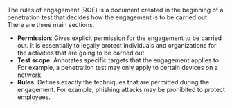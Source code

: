 The rules of engagement (ROE) is a document created in the beginning of a penetration test that decides how the engagement is to be carried out. There are three main sections.

- **Permission**: Gives explicit permission for the engagement to be carried out. It is essentially to legally protect individuals and organizations for the activities that are going to be carried out.
- **Test scope**: Annotates specific targets that the engagement applies to. For example, a penetration test may only apply to certain devices on a network.
- **Rules**: Defines exactly the techniques that are permitted during the engagement. For example, phishing attacks may be prohibited to protect employees.